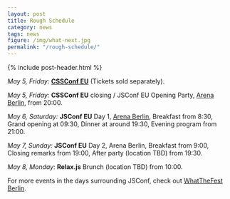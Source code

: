 ```yaml
---
layout: post
title: Rough Schedule
category: news
tags: news
figure: /img/what-next.jpg
permalink: "/rough-schedule/"
---
```

{% include post-header.html %}

*May 5, Friday:* [**CSSConf EU**](http://2017.cssconf.eu/) (Tickets sold separately).

*May 5, Friday:* **CSSConf EU** closing / JSConf EU Opening Party, [Arena Berlin](https://www.google.com/maps/place/Arena+Berlin/@52.496927,13.4517879,17z/data=!3m1!4b1!4m5!3m4!1s0x47a84e55b04a4c0b:0x6852fd9350063186!8m2!3d52.4969238!4d13.4539819), from 20:00.

*May 6, Saturday:* **JSConf EU** Day 1, [Arena Berlin](https://www.google.com/maps/place/Arena+Berlin/@52.496927,13.4517879,17z/data=!3m1!4b1!4m5!3m4!1s0x47a84e55b04a4c0b:0x6852fd9350063186!8m2!3d52.4969238!4d13.4539819), Breakfast from 8:30, Grand opening at 09:30, Dinner at around 19:30, Evening program from 21:00.

*May 7, Sunday:* **JSConf EU** Day 2, Arena Berlin, Breakfast from 9:00, Closing remarks from 19:00, After party (location TBD) from 19:30.

*May 8, Monday*: **Relax.js** Brunch (location TBD) from 10:00.

For more events in the days surrounding JSConf, check out [WhatTheFest Berlin](http://wwwtf.berlin/).
